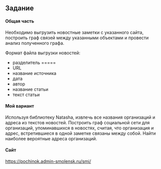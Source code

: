 ## Задание
#### Общая часть

Необходимо выгрузить новостные заметки с указанного сайта,
построить граф связей между указанными объектами и провести анализ
полученного графа.

Формат файла выгрузки новостей:  
- разделитель =====  
- URL  
- название источника  
- дата  
- автор  
- название статьи  
- текст статьи

#### Мой вариант

Используя библиотеку Natasha, извлечь все названия организаций и адреса
из текстов новостей. Построить граф социальной сети для организаций,
упоминавшихся в новостях, считая, что организация и адрес, встретившиеся
в одной заметке связаны между собой. Найти наиболее вероятные адреса организаций.

#### Сайт
https://pochinok.admin-smolensk.ru/smi/
